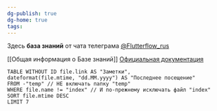```yaml
---
dg-publish: true
dg-home: true
tags:
---
```


Здесь **база знаний** от чата телеграма  [@Flutterflow_rus](https://t.me/flutterflow_rus) 

[[Общая информация о Базе знаний]]
[Официальная документация](https://docs.flutterflow.io/)

```dataview
TABLE WITHOUT ID file.link AS "Заметки",
dateformat(file.mtime, "dd.MM.yyyy") AS "Последнее посещение"
FROM -"temp" // НЕ включать папку "temp"
WHERE file.name != "index" // И по-прежнему исключать файл "index"
SORT file.mtime DESC
LIMIT 7
```

